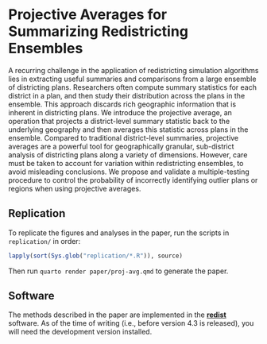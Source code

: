 # Projective Averages for Summarizing Redistricting Ensembles

A recurring challenge in the application of redistricting simulation algorithms
lies in extracting useful summaries and comparisons from a large ensemble of
districting plans. Researchers often compute summary statistics for each
district in a plan, and then study their distribution across the plans in the
ensemble. This approach discards rich geographic information that is inherent
in districting plans. We introduce the projective average, an operation that
projects a district-level summary statistic back to the underlying geography
and then averages this statistic across plans in the ensemble. Compared to
traditional district-level summaries, projective averages are a powerful tool
for geographically granular, sub-district analysis of districting plans along a
variety of dimensions.  However, care must be taken to account for variation 
within redistricting ensembles, to avoid misleading conclusions.  We propose
and validate a multiple-testing procedure to control the probability of
incorrectly identifying outlier plans or regions when using projective
averages.

## Replication

To replicate the figures and analyses in the paper, run the scripts in `replication/` in order:

``` r
lapply(sort(Sys.glob("replication/*.R")), source)
```

Then run `quarto render paper/proj-avg.qmd` to generate the paper.

## Software

The methods described in the paper are implemented in the [**redist**](https://alarm-redist.org/redist/) software.
As of the time of writing (i.e., before version 4.3 is released), you will need the development version installed.
